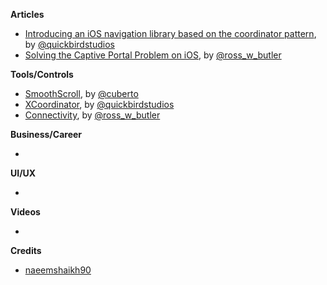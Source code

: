 **Articles**

* [Introducing an iOS navigation library based on the coordinator pattern](https://quickbirdstudios.com/blog/ios-navigation-library-based-on-the-coordinator-pattern/), by [@quickbirdstudios](https://github.com/quickbirdstudios)
* [Solving the Captive Portal Problem on iOS](https://medium.com/@rwbutler/solving-the-captive-portal-problem-on-ios-9a53ba2b381e), by [@ross_w_butler](https://twitter.com/ross_w_butler)

**Tools/Controls**

* [SmoothScroll](https://github.com/Cuberto/smooth-scroll), by [@cuberto](https://twitter.com/cuberto)
* [XCoordinator](https://github.com/quickbirdstudios/XCoordinator), by [@quickbirdstudios](https://github.com/quickbirdstudios)
* [Connectivity](https://github.com/rwbutler/Connectivity), by [@ross_w_butler](https://twitter.com/ross_w_butler)

**Business/Career**

* 

**UI/UX**

* 

**Videos**

* 

**Credits**

* [naeemshaikh90](https://github.com/naeemshaikh90)
